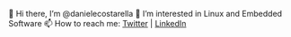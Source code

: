 👋 Hi there, I’m @danielecostarella
👀 I’m interested in Linux and Embedded Software
📫 How to reach me: [Twitter](https://twitter.com/dcostarella) | [LinkedIn](https://www.linkedin.com/in/danielecostarella) 

<!---
danielecostarella/danielecostarella is a ✨ special ✨ repository because its `README.md` (this file) appears on your GitHub profile.
You can click the Preview link to take a look at your changes.
--->
